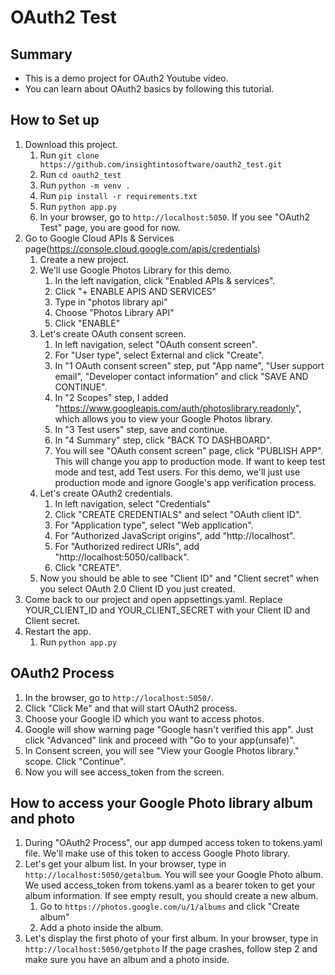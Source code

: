 # OAuth2 Test



## Summary

* This is a demo project for OAuth2 Youtube video.
* You can learn about OAuth2 basics by following this tutorial.



## How to Set up

1. Download this project.
   1. Run `git clone https://github.com/insightintosoftware/oauth2_test.git`
   2. Run `cd oauth2_test`
   3. Run `python -m venv .` 
   4. Run `pip install -r requirements.txt`
   5. Run `python app.py`
   6. In your browser, go to `http://localhost:5050`. If you see "OAuth2 Test" page, you are good for now.
2. Go to Google Cloud APIs & Services page(https://console.cloud.google.com/apis/credentials)
   1. Create a new project.
   2. We'll use Google Photos Library for this demo.
      1. In the left navigation, click "Enabled APIs & services".
      2. Click "+ ENABLE APIS AND SERVICES"
      3. Type in "photos library api"
      4. Choose "Photos Library API"
      5. Click "ENABLE"
   3. Let's create OAuth consent screen.
      1. In left navigation, select "OAuth consent screen".
      2. For "User type", select External and click "Create".
      3. In "1 OAuth consent screen" step, put "App name", "User support email", "Developer contact information" and click "SAVE  AND CONTINUE".
      4. In "2 Scopes" step, I added "https://www.googleapis.com/auth/photoslibrary.readonly", which allows you to view your Google Photos library.
      5. In "3 Test users" step, save and continue.
      6. In "4 Summary" step, click "BACK TO DASHBOARD".
      7. You will see "OAuth consent screen" page, click "PUBLISH APP". This will change you app to production mode. If want to keep test mode and test, add Test users. For this demo, we'll just use production mode and ignore Google's app verification process.
   4. Let's create OAuth2 credentials.
      1. In left navigation, select "Credentials"
      2. Click "CREATE CREDENTIALS" and select "OAuth client ID".
      3. For "Application type", select "Web application".
      4. For "Authorized JavaScript origins", add "http://localhost".
      5. For "Authorized redirect URIs", add "http://localhost:5050/callback".
      6. Click "CREATE".
   5. Now you should be able to see "Client ID" and "Client secret" when you select OAuth 2.0 Client ID you just created.
3. Come back to our project and open appsettings.yaml. Replace YOUR_CLIENT_ID and YOUR_CLIENT_SECRET with your Client ID and Client secret.
4. Restart the app.
   1. Run `python app.py`



## OAuth2 Process

1. In the browser, go to `http://localhost:5050/`.
2. Click "Click Me" and that will start OAuth2 process.
3. Choose your Google ID which you want to access photos.
4. Google will show warning page "Google hasn't verified this app". Just click "Advanced" link and proceed with "Go to your app(unsafe)".
5. In Consent screen, you will see "View your Google Photos library." scope. Click "Continue".
6. Now you will see access_token from the screen.



## How to access your Google Photo library album and photo

1. During "OAuth2 Process", our app dumped access token to tokens.yaml file. We'll make use of this token to access Google Photo library.
2. Let's get your album list. In your browser, type in `http://localhost:5050/getalbum`. You will see your Google Photo album. We used access_token from tokens.yaml as a bearer token to get your album information. If see empty result, you should create a new album.
   1. Go to `https://photos.google.com/u/1/albums` and click "Create album"
   2. Add a photo inside the album.
3. Let's display the first photo of your first album. In your browser, type in `http://localhost:5050/getphoto` If the page crashes, follow step 2 and make sure you have an album and a photo inside.


